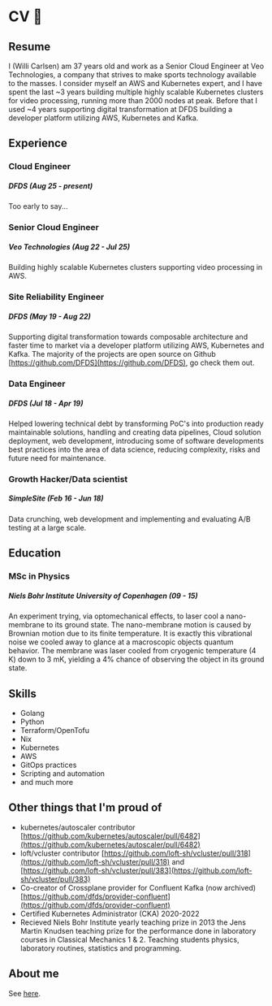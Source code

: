 # CV :scroll:

## Resume

I (Willi Carlsen) am 37 years old and work as a Senior Cloud Engineer at Veo Technologies, a company that strives to make sports technology available to the masses. I consider myself an AWS and Kubernetes expert, and I have spent the last ~3 years building multiple highly scalable Kubernetes clusters for video processing, running more than 2000 nodes at peak. Before that I used ~4 years supporting digital transformation at DFDS building a developer platform utilizing AWS, Kubernetes and Kafka.

## Experience

### Cloud Engineer

##### DFDS (Aug 25 - present)

Too early to say...

### Senior Cloud Engineer

##### Veo Technologies (Aug 22 - Jul 25)

Building highly scalable Kubernetes clusters supporting video processing in AWS.

### Site Reliability Engineer

##### DFDS (May 19 - Aug 22)

Supporting digital transformation towards composable architecture and faster time to market via a developer platform utilizing AWS, Kubernetes and Kafka. The majority of the projects are open source on Github [https://github.com/DFDS](https://github.com/DFDS), go check them out.

### Data Engineer

##### DFDS (Jul 18 - Apr 19)

Helped lowering technical debt by transforming PoC's into production ready maintainable solutions, handling and creating data pipelines, Cloud solution deployment, web development, introducing some of software developments best practices into the area of data science, reducing complexity, risks and future need for maintenance.

### Growth Hacker/Data scientist

##### SimpleSite (Feb 16 - Jun 18)

Data crunching, web development and implementing and evaluating A/B testing at a large scale.

## Education

### MSc in Physics

##### Niels Bohr Institute University of Copenhagen (09 - 15)

An experiment trying, via optomechanical effects, to laser cool a nano-membrane to its ground state. The nano-membrane motion is caused by Brownian motion due to its finite temperature. It is exactly this vibrational noise we cooled away to glance at a macroscopic objects quantum behavior. The membrane was laser cooled from cryogenic temperature (4 K) down to 3 mK, yielding a 4% chance of observing the object in its ground state.

## Skills

* Golang
* Python
* Terraform/OpenTofu
* Nix
* Kubernetes
* AWS
* GitOps practices
* Scripting and automation
* and much more

## Other things that I'm proud of

* kubernetes/autoscaler contributor [https://github.com/kubernetes/autoscaler/pull/6482](https://github.com/kubernetes/autoscaler/pull/6482)
* loft/vcluster contributor [https://github.com/loft-sh/vcluster/pull/318](https://github.com/loft-sh/vcluster/pull/318) and [https://github.com/loft-sh/vcluster/pull/383](https://github.com/loft-sh/vcluster/pull/383)
* Co-creator of Crossplane provider for Confluent Kafka (now archived) [https://github.com/dfds/provider-confluent](https://github.com/dfds/provider-confluent)
* Certified Kubernetes Administrator (CKA) 2020-2022
* Recieved Niels Bohr Institute yearly teaching prize in 2013 the Jens Martin Knudsen teaching prize for the performance done in laboratory courses in Classical Mechanics 1 & 2. Teaching students physics, laboratory routines, statistics and programming.

## About me

See [here](about.md).
